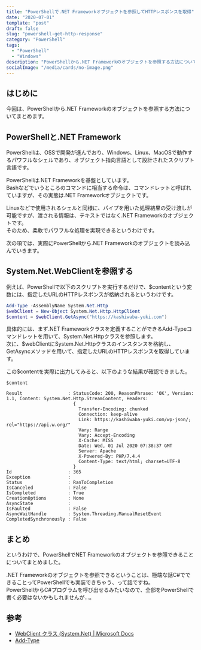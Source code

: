 ```yaml
---
title: "PowerShellで.NET Frameworkオブジェクトを参照してHTTPレスポンスを取得"
date: "2020-07-01"
template: "post"
draft: false
slug: "powershell-get-http-response"
category: "PowerShell"
tags:
  - "PowerShell"
  - "Windows"
description: "PowerShellから.NET Frameworkのオブジェクトを参照する方法についてまとめます。"
socialImage: "/media/cards/no-image.png"
---
```


## はじめに

今回は、PowerShellから.NET Frameworkのオブジェクトを参照する方法についてまとめます。

## PowerShellと.NET Framework 

PowerShellは、OSSで開発が進んでおり、Windows、Linux、MacOSで動作するパワフルなシェルであり、オブジェクト指向言語として設計されたスクリプト言語です。

PowerShellは.NET Frameworkを基盤としています。  
Bashなどでいうところのコマンドに相当する命令は、コマンドレットと呼ばれていますが、その実態は.NET Frameworkオブジェクトです。

Linuxなどで使用されるシェルと同様に、パイプを用いた処理結果の受け渡しが可能ですが、渡される情報は、テキストではなく.NET Frameworkのオブジェクトです。  
そのため、柔軟でパワフルな処理を実現できるというわけです。

次の項では、実際にPowerShellから.NET Frameworkのオブジェクトを読み込んでいきます。

## System.Net.WebClientを参照する 

例えば、PowerShellで以下のスクリプトを実行するだけで、$contentという変数には、指定したURLのHTTPレスポンスが格納されるというわけです。

```powershell
Add-Type -AssemblyName System.Net.Http
$webClient = New-Object System.Net.Http.HttpClient
$content = $webClient.GetAsync("https://kashiwaba-yuki.com")
```

具体的には、まず.NET Frameworkクラスを定義することができるAdd-Typeコマンドレットを用いて、System.Net.Httpクラスを参照します。  
次に、$webClientにSystem.Net.Httpクラスのインスタンスを格納し、GetAsyncメソッドを用いて、指定したURLのHTTPレスポンスを取得しています。

この$contentを実際に出力してみると、以下のような結果が確認できました。

```
$content

Result                 : StatusCode: 200, ReasonPhrase: 'OK', Version: 1.1, Content: System.Net.Http.StreamContent, Headers:
                         {
                           Transfer-Encoding: chunked
                           Connection: keep-alive
                           Link: https://kashiwaba-yuki.com/wp-json/; rel="https://api.w.org/"
                           Vary: Range
                           Vary: Accept-Encoding
                           X-Cache: MISS
                           Date: Wed, 01 Jul 2020 07:38:37 GMT
                           Server: Apache
                           X-Powered-By: PHP/7.4.4
                           Content-Type: text/html; charset=UTF-8
                         }
Id                     : 365
Exception              :
Status                 : RanToCompletion
IsCanceled             : False
IsCompleted            : True
CreationOptions        : None
AsyncState             :
IsFaulted              : False
AsyncWaitHandle        : System.Threading.ManualResetEvent
CompletedSynchronously : False
```

## まとめ 

というわけで、PowerShellでNET Frameworkのオブジェクトを参照できることについてまとめました。

.NET Frameworkのオブジェクトを参照できるということは、極端な話C#でできることってPowerShellでも実装できちゃう、って話ですね。  
PowerShellからC#プログラムを呼び出せるみたいなので、全部をPowerShellで書く必要はないかもしれませんが…。

## 参考 

- <a href="https://docs.microsoft.com/ja-jp/dotnet/api/system.net.webclient?view=netcore-3.1" target="_blank" rel="noopener noreferrer">WebClient クラス (System.Net) | Microsoft Docs</a>
- <a href="https://forsenergy.com/ja-jp/windowspowershellhelp/html/7c6ad475-d556-436e-841b-7e618f888644.htm" target="_blank" rel="noopener noreferrer">Add-Type</a>
